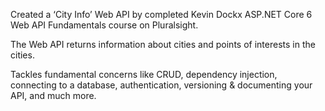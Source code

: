 Created a ‘City Info’ Web API by completed Kevin Dockx ASP.NET Core 6 Web API Fundamentals course on Pluralsight. 

The Web API returns information about cities and points of interests in the cities. 

Tackles fundamental concerns like CRUD, dependency injection, connecting to a database, authentication, versioning & documenting your API, and much more.
